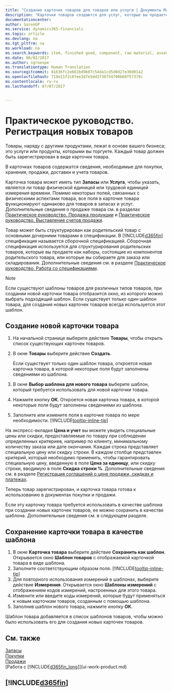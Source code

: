 ```yaml
---
title: "Создание карточек товаров для товаров или услуги | Документы Майкрософт"
description: "Карточки товаров создаются для услуг, которые вы продаете по часам, а также для физических продуктов, например для сборочных элементов, готовой продукции, сырья или компонентов, которые вы продаете из складских запасов."
documentationcenter: 
author: SorenGP
ms.service: dynamics365-financials
ms.topic: article
ms.devlang: na
ms.tgt_pltfrm: na
ms.workload: na
ms.search.keywords: item, finished good, component, raw material, assembly item
ms.date: 06/02/2017
ms.author: sgroespe
ms.translationtype: Human Translation
ms.sourcegitcommit: 81636fc2e661bd9b07c54da1cd5d0d27e30d01a2
ms.openlocfilehash: 719e11f2c8fee3d7e5dd3736754700b68f57379c
ms.contentlocale: ru-ru
ms.lasthandoff: 07/07/2017


---
```

# <a name="how-to-register-new-items"></a>Практическое руководство. Регистрация новых товаров
Товары, наряду с другими продуктами, лежат в основе вашего бизнеса; это услуги или продукты, которыми вы торгуете. Каждый товар должен быть зарегистрирован в виде карточки товара.

В карточках товаров содержатся сведения, необходимые для покупки, хранения, продажи, доставки и учета товаров.

Карточка товара может иметь тип **Запасы** или **Услуга**, чтобы указать, является ли товар физической единицей или трудовой единицей измерения времени. Помимо некоторых полей, связанных с физическими аспектами товара, все поля в карточке товара функционируют одинаково для товаров в запасах и услуг. Дополнительные сведения о продаже товара см. в разделах [Практическое руководство. Продажа продукции](sales-how-sell-products.md) и [Практическое руководство. Выставление счетов продажи](sales-how-invoice-sales.md).

Товар может быть структурирован как родительский товар с основными дочерними товарами в спецификации. В [!INCLUDE[d365fin](includes/d365fin_md.md)] спецификация называется сборочной спецификацией. Сборочная спецификация используется для структурирования родительских товаров, которые вы продаете как наборы, состоящие из компонентов родительского товара, или которые вы собираете для заказа или складирования. Дополнительные сведения см. в разделе [Практическое руководство. Работа со спецификациями](inventory-how-work-BOMs.md).

> [!NOTE]  
>   Если существуют шаблоны товаров для различных типов товаров, при создании новой карточки товара отобразится окно, из которого можно выбрать подходящий шаблон. Если существует только один шаблон товара, для создания новых карточек товаров всегда используется этот шаблон.

## <a name="to-create-a-new-item-card"></a>Создание новой карточки товара
1. На начальной странице выберите действие **Товары**, чтобы открыть список существующих карточек товаров.  
2. В окне **Товары** выберите действие **Создать**.

    Если существует только один шаблон товара, откроется новая карточка товара, в которой некоторые поля будут заполнены сведениями из шаблона.
3. В окне **Выбор шаблона для нового товара** выберите шаблон, который требуется использовать для новой карточки товара.
4. Нажмите кнопку **ОК**. Откроется новая карточка товара, в которой некоторые поля будут заполнены сведениями из шаблона.
5. Заполните или измените поля в карточке товара по мере необходимости. [!INCLUDE[tooltip-inline-tip](includes/tooltip-inline-tip_md.md)]

На экспресс-вкладке **Цена и учет** вы можете увидеть специальные цены или скидки, предоставляемые по товару при соблюдении определенных критериев, например по клиенту, минимальному количеству заказа или дате окончания. Каждая строка представляет специальную цену или скидку строки. В каждом столбце представлен критерий, который необходимо применить, чтобы гарантировать специальную цену, введенную в поле **Цена за единицу**, или скидку строки, вводимую в поле **Скидка строки %**. Дополнительные сведения см. в разделе [Регистрация соглашений о цене продажи, скидках и платежах](sales-how-record-sales-price-discount-payment-agreements.md).

Теперь товар зарегистрирован, и карточка товара готова к использованию в документах покупки и продажи.

Если эту карточку товара требуется использовать в качестве шаблона при создании новых карточек товаров, ее можно сохранить в качестве шаблона. Дополнительные сведения см. в следующем разделе.

## <a name="to-save-the-item-card-as-a-template"></a>Сохранение карточки товара в качестве шаблона
1. В окне **Карточка товара** выберите действие **Сохранить как шаблон**. Открывается окно **Шаблон товаров** с отображаемой карточкой товара в виде шаблона.
2. Заполните соответствующим образом поля. [!INCLUDE[tooltip-inline-tip](includes/tooltip-inline-tip_md.md)]
3. Для повторного использования измерений в шаблонах, выберите действие **Измерения**. Открывается окно **Шаблоны измерений** с отображением кодов измерений, настроенных для этого товара.
4. Измените или введите коды измерений, которые будут применяться к новым карточкам товаров, созданным с помощью шаблона.
5. Заполнив шаблон нового товара, нажмите кнопку **ОК**.

Шаблон товара добавляется в список шаблонов товаров, чтобы можно было использовать его для создания новых карточек товаров.

## <a name="see-also"></a>См. также
  [Запасы](inventory-manage-inventory.md)  
  [Покупки](purchasing-manage-purchasing.md)  
  [Продажи](sales-manage-sales.md)  
  [Работа с [!INCLUDE[d365fin_long](includes/d365fin_long_md.md)]](ui-work-product.md)

## [!INCLUDE[d365fin](includes/free_trial_md.md)]
